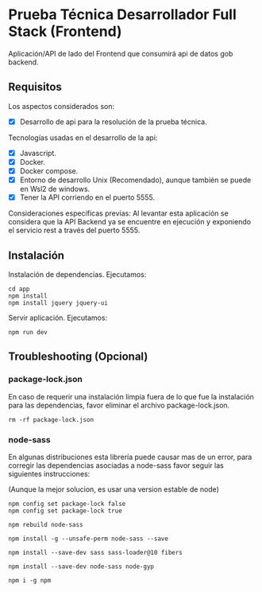 # Prueba Técnica Desarrollador Full Stack (Frontend)

Aplicación/API de lado del Frontend que consumirá api de datos gob backend.

## Requisitos

Los aspectos considerados son:
- [x] Desarrollo de api para la resolución de la prueba técnica.

Tecnologías usadas en el desarrollo de la api:
- [x] Javascript.
- [x] Docker.
- [x] Docker compose.
- [x] Entorno de desarrollo Unix (Recomendado), aunque también se puede en Wsl2 de windows.
- [x] Tener la API corriendo en el puerto 5555.

Consideraciones específicas previas:
Al levantar esta aplicación se considera que la API Backend ya se encuentre en ejecución y exponiendo el servicio rest a través del puerto 5555.

## Instalación

Instalación de dependencias. Ejecutamos:
```
cd app
npm install
npm install jquery jquery-ui
```

Servir aplicación. Ejecutamos:
```
npm run dev
```

## Troubleshooting (Opcional)

### package-lock.json
En caso de requerir una instalación limpia fuera de lo que fue la instalación para las dependencias, favor eliminar el archivo package-lock.json.

```
rm -rf package-lock.json
```

### node-sass
En algunas distribuciones esta librería puede causar mas de un error, para corregir las dependencias asociadas a node-sass favor seguir las siguientes instrucciones:

(Aunque la mejor solucion, es usar una version estable de node)


```
npm config set package-lock false
npm config set package-lock true

npm rebuild node-sass

npm install -g --unsafe-perm node-sass --save

npm install --save-dev sass sass-loader@10 fibers

npm install --save-dev node-sass node-gyp

npm i -g npm
```
